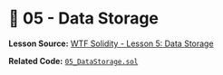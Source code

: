 # 📝 05 - Data Storage

**Lesson Source:** [WTF Solidity - Lesson 5: Data Storage](https://www.wtf.academy/en/course/solidity101/DataStorage)

**Related Code:** [`05_DataStorage.sol`](/labs/05_storage_and_scope.sol)

